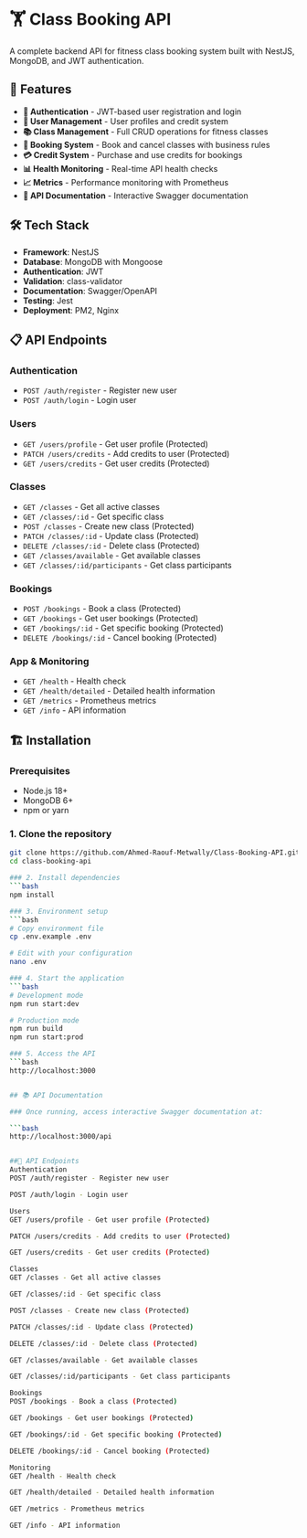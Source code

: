 # 🏋️ Class Booking API

A complete backend API for fitness class booking system built with NestJS, MongoDB, and JWT authentication.

## 🚀 Features

- **🔐 Authentication** - JWT-based user registration and login
- **👥 User Management** - User profiles and credit system
- **📚 Class Management** - Full CRUD operations for fitness classes
- **🎫 Booking System** - Book and cancel classes with business rules
- **💳 Credit System** - Purchase and use credits for bookings
- **📊 Health Monitoring** - Real-time API health checks
- **📈 Metrics** - Performance monitoring with Prometheus
- **📖 API Documentation** - Interactive Swagger documentation

## 🛠️ Tech Stack

- **Framework**: NestJS
- **Database**: MongoDB with Mongoose
- **Authentication**: JWT
- **Validation**: class-validator
- **Documentation**: Swagger/OpenAPI
- **Testing**: Jest
- **Deployment**: PM2, Nginx

## 📋 API Endpoints

### Authentication
- `POST /auth/register` - Register new user
- `POST /auth/login` - Login user

### Users
- `GET /users/profile` - Get user profile (Protected)
- `PATCH /users/credits` - Add credits to user (Protected)
- `GET /users/credits` - Get user credits (Protected)

### Classes
- `GET /classes` - Get all active classes
- `GET /classes/:id` - Get specific class
- `POST /classes` - Create new class (Protected)
- `PATCH /classes/:id` - Update class (Protected)
- `DELETE /classes/:id` - Delete class (Protected)
- `GET /classes/available` - Get available classes
- `GET /classes/:id/participants` - Get class participants

### Bookings
- `POST /bookings` - Book a class (Protected)
- `GET /bookings` - Get user bookings (Protected)
- `GET /bookings/:id` - Get specific booking (Protected)
- `DELETE /bookings/:id` - Cancel booking (Protected)

### App & Monitoring
- `GET /health` - Health check
- `GET /health/detailed` - Detailed health information
- `GET /metrics` - Prometheus metrics
- `GET /info` - API information

## 🏗️ Installation

### Prerequisites
- Node.js 18+
- MongoDB 6+
- npm or yarn

### 1. Clone the repository
```bash
git clone https://github.com/Ahmed-Raouf-Metwally/Class-Booking-API.git
cd class-booking-api

### 2. Install dependencies
```bash
npm install

### 3. Environment setup
```bash 
# Copy environment file
cp .env.example .env

# Edit with your configuration
nano .env

### 4. Start the application
```bash 
# Development mode
npm run start:dev

# Production mode
npm run build
npm run start:prod

### 5. Access the API
```bash 
http://localhost:3000


## 📚 API Documentation

### Once running, access interactive Swagger documentation at:

```bash 
http://localhost:3000/api


##🔌 API Endpoints
Authentication
POST /auth/register - Register new user

POST /auth/login - Login user

Users
GET /users/profile - Get user profile (Protected)

PATCH /users/credits - Add credits to user (Protected)

GET /users/credits - Get user credits (Protected)

Classes
GET /classes - Get all active classes

GET /classes/:id - Get specific class

POST /classes - Create new class (Protected)

PATCH /classes/:id - Update class (Protected)

DELETE /classes/:id - Delete class (Protected)

GET /classes/available - Get available classes

GET /classes/:id/participants - Get class participants

Bookings
POST /bookings - Book a class (Protected)

GET /bookings - Get user bookings (Protected)

GET /bookings/:id - Get specific booking (Protected)

DELETE /bookings/:id - Cancel booking (Protected)

Monitoring
GET /health - Health check

GET /health/detailed - Detailed health information

GET /metrics - Prometheus metrics

GET /info - API information